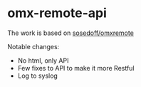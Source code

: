 # omx-remote-api

The work is based on [sosedoff/omxremote](https://github.com/sosedoff/omxremote)

Notable changes:

- No html, only API
- Few fixes to API to make it more Restful
- Log to syslog
